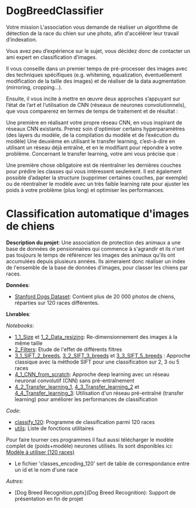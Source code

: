 # DogBreedClassifier
Votre mission
L'association vous demande de réaliser un algorithme de détection de la race du chien sur une photo, afin d'accélérer leur travail d’indexation.

Vous avez peu d’expérience sur le sujet, vous décidez donc de contacter un ami expert en classification d’images.

Il vous conseille dans un premier temps de pré-processer des images avec des techniques spécifiques (e.g. whitening, equalization, éventuellement modification de la taille des images) et de réaliser de la data augmentation (mirroring, cropping...).

Ensuite, il vous incite à mettre en œuvre deux approches s’appuyant sur l’état de l’art et l’utilisation de CNN (réseaux de neurones convolutionnels), que vous comparerez en termes de temps de traitement et de résultat :

Une première en réalisant votre propre réseau CNN, en vous inspirant de réseaux CNN existants. Prenez soin d'optimiser certains hyperparamètres (des layers du modèle, de la compilation du modèle et de l’exécution du modèle)
Une deuxième en utilisant le transfer learning, c’est-à-dire en utilisant un réseau déjà entraîné, et en le modifiant pour répondre à votre problème.
Concernant le transfer learning, votre ami vous précise que :

Une première chose obligatoire est de réentraîner les dernières couches pour prédire les classes qui vous intéressent seulement.
Il est également possible d’adapter la structure (supprimer certaines couches, par exemple) ou de réentraîner le modèle avec un très faible learning rate pour ajuster les poids à votre problème (plus long) et optimiser les performances.

# Classification automatique d'images de chiens

**Description du projet**:
Une association de protection des animaux a une base de données de pensionnaires qui commence à s'agrandir et ils n'ont pas 
toujours le temps de référencer les images des animaux qu'ils ont accumulées depuis plusieurs années. 
Ils aimeraient donc réaliser un index de l'ensemble de la base de données d'images, pour classer les chiens par races.

**Données**:
* [Stanford Dogs Dataset](http://vision.stanford.edu/aditya86/ImageNetDogs/): 
Contient plus de 20 000 photos de chiens, réparties sur 120 races différentes. 

**Livrables**:

*Notebooks*:
* [1_1_Size](1_1_Size.ipynb) et [1_2_Data_resizing](1_2_Data_resizing.ipynb): Re-dimensionnement des images à la même taille
* [2_Filters](2_Filters.ipynb): Etude de l'effet de différents filtres
* [3_1_SIFT_2_breeds](3_1_SIFT_2_breeds.ipynb), [3_2_SIFT_3_breeds](3_2_SIFT_3_breeds.ipynb) et [3_3_SIFT_5_breeds](3_3_SIFT_5_breeds.ipynb)
: Approche classique avec la méthode SIFT pour une classification sur 2, 3 ou 5 races
* [4_1_CNN_from_scratch](4_1_CNN_from_scratch.ipynb): Approche deep learning avec un réseau neuronal convolutif (CNN) sans pré-entraînement
* [4_2_Transfer_learning_1](4_2_Transfer_learning_1.ipynb), [4_3_Transfer_learning_2](4_3_Transfer_learning_2.ipynb) 
et [4_4_Transfer_learning_3](4_4_Transfer_learning_3.ipynb): Utilisation d'un réseau pré-entraîné (transfer learning) pour améliorer 
les performances de classification

*Code*:
* [classify_120](classify_120.py): Programme de classification parmi 120 races
* [utils](utils.py): Liste de fonctions utilitaires

Pour faire tourner ces programmes il faut aussi télécharger le modèle complet de (poids+modèle) neurones utilisés. Ils sont disponibles ici:
[Modèle à utiliser (120 races)](https://drive.google.com/open?id=1h9ZCmRurpXnjzICHjfRq_oBT1u2edNHa)

* Le fichier 'classes_encoding_120' sert de table de correspondance entre un id et le nom d'une race

*Autres*:
* [Dog Breed Recognition.pptx](Dog Breed Recognition): Support de présentation en fin de projet

